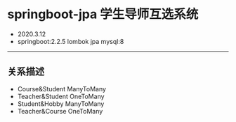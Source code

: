 
# springboot-jpa 学生导师互选系统
* 2020.3.12
* springboot:2.2.5 
lombok 
jpa 
mysql:8
---
## 关系描述
* Course&Student ManyToMany
* Teacher&Student OneToMany
* Student&Hobby ManyToMany
* Teacher&Course OneToMany


